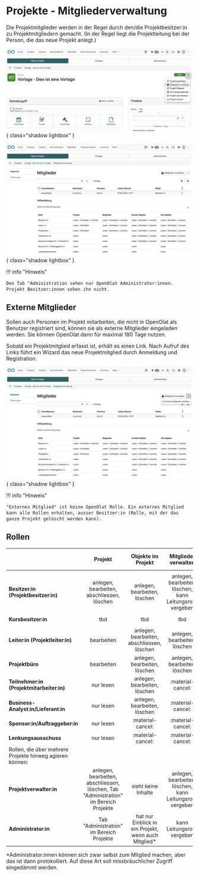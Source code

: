 # Projekte - Mitgliederverwaltung

Die Projektmitglieder werden in der Regel durch den/die Projektbesitzer:in zu Projektmitgliedern gemacht. (In der Regel liegt die Projektleitung bei der Person, die das neue Projekt anlegt.)

![projekte_mitgliederverwaltung_aufrufen_v1_de.png](assets/projekte_mitgliederverwaltung_aufrufen_v1_de.png){ class="shadow lightbox" }

![projekte_mitgliederverwaltung_v1_de.png](assets/projekte_mitgliederverwaltung_v1_de.png){ class="shadow lightbox" }

!!! info "Hinweis"

    Den Tab "Administration sehen nur OpenOlat Administrator:innen. Projekt Besitzer:innen sehen ihn nicht.

## Externe Mitglieder

Sollen auch Personen im Projekt mitarbeiten, die nicht in OpenOlat als Benutzer registriert sind, können sie als externe Mitglieder eingeladen werden. Sie können OpenOlat dann für maximal 180 Tage nutzen.

Sobald ein Projektmitglied erfasst ist, erhält es einen Link. Nach Aufruf des Links führt ein Wizard das neue Projektmitglied durch Anmeldung und Registration.

![projekte_mitgliederverwaltung_externe_einladen_v1_de.png](assets/projekte_mitgliederverwaltung_externe_einladen_v1_de.png){ class="shadow lightbox" }

!!! info "Hinweis"

    "Externes Mitglied" ist keine OpenOlat Rolle. Ein externes Mitglied kann alle Rollen erhalten, ausser Besitzer:in (Rolle, mit der das ganze Projekt gelöscht werden kann). 


## Rollen

|    | Projekt| Objekte im Projekt | Mitglieder verwalten | externe Mitglieder verwalten |
| ------------------------------------------------------------- | :--------------: | :--------------: | :--------------: | :--------------: |
|                                                                                       |
|**Besitzer:in (Projektbesitzer:in)** | anlegen, bearbeiten, abschliessen, löschen | anlegen, bearbeiten, löschen | anlegen, bearbeiten, löschen, kann Leitungsrolle vergeben | anlegen, bearbeiten, löschen |
|**Kursbesitzer:in** | tbd | tbd | tbd | :material-cancel: |
|**Leiter:in (Projektleiter:in)**| bearbeiten | anlegen, bearbeiten, abschliessen, löschen | anlegen, bearbeiten, löschen | :material-cancel: |
|**Projektbüro** | bearbeiten | anlegen, bearbeiten, löschen | anlegen, bearbeiten, löschen | :material-cancel: |
|**Teilnehmer:in (Projektmitarbeiter:in)**              | nur lesen | anlegen, bearbeiten, löschen            | :material-cancel: |     :material-cancel:    |
|**Business-Analyst:in/Lieferant:in**         | nur lesen           | anlegen, bearbeiten, löschen | :material-cancel:| :material-cancel: |
|**Sponsor:in/Auftraggeber:in**          | nur lesen           | :material-cancel: | :material-cancel: | :material-cancel: |
|**Lenkungsausschuss**         | nur lesen          | :material-cancel: | :material-cancel:| :material-cancel: |
| Rollen, die über mehrere Projekte hinweg agieren können:                                                                                                   |
|**Projektverwalter:in**                                        | anlegen, bearbeiten, abschliessen, löschen, Tab "Administration" im Bereich Projekte      | sieht keine Inhalte | anlegen, bearbeiten, löschen, kann Leitungsrolle vergeben | anlegen, bearbeiten, löschen  |
|**Administrator:in**                                         | Tab "Administration" im Bereich Projekte      | hat nur Einblick in ein Projekt, wenn auch Mitglied*       | kann Leitungsrolle vergeben | anlegen, bearbeiten, löschen  |


*Administrator:innen können sich zwar selbst zum Mitglied machen, aber das ist dann protokolliert. Auf diese Art soll missbräuchlicher Zugriff eingedämmt werden.

